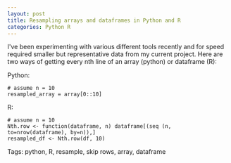 ```yaml
---
layout: post
title: Resampling arrays and dataframes in Python and R 
categories: Python R
---
```


I've been experimenting with various different tools recently and for speed required 
smaller but representative data from my current project. Here are two ways of getting 
every nth line of an array (python) or dataframe (R):

Python: 

```
# assume n = 10
resampled_array = array[0::10]
```

R: 

```
# assume n = 10
Nth.row <- function(dataframe, n) dataframe[(seq (n, to=nrow(dataframe), by=n)),]
resampled_df <- Nth.row(df, 10)
```

Tags: python, R, resample, skip rows, array, dataframe
